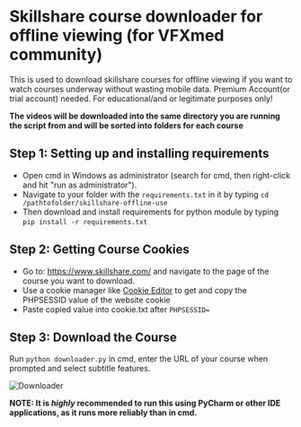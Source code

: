 # Skillshare course downloader for offline viewing (for VFXmed community)
This is used to download skillshare courses for offline viewing if you want to watch courses underway without wasting mobile data.
Premium Account(or trial account) needed.
For educational/and or legitimate purposes only!

**The videos will be downloaded into the same directory you are running the script from and will be sorted into folders for each course**

## Step 1: Setting up and installing requirements
- Open cmd in Windows as administrator (search for cmd, then right-click and hit "run as administrator").
- Navigate to your folder with the ```requirements.txt``` in it by typing ```cd /pathtofolder/skillshare-offline-use```
- Then download and install requirements for python module by typing ```pip install -r requirements.txt```

## Step 2: Getting Course Cookies
- Go to: https://www.skillshare.com/ and navigate to the page of the course you want to download.
- Use a cookie manager like <a href="https://microsoftedge.microsoft.com/addons/detail/cookie-editor/ajfboaconbpkglpfanbmlfgojgndmhmc?hl=de" target="_blank">Cookie Editor</a> to get and copy the PHPSESSID value of the website cookie
- Paste copied value into cookie.txt after ```PHPSESSID=```

## Step 3: Download the Course
Run ```python downloader.py``` in cmd, enter the URL of your course when prompted and select subtitle features.

![Downloader](https://user-images.githubusercontent.com/45739297/158018672-ea92062c-1a63-4a8d-ba9a-7fd14439c7cb.JPG)



**NOTE: It is _highly_ recommended to run this using PyCharm or other IDE applications, as it runs more reliably than in cmd.**
